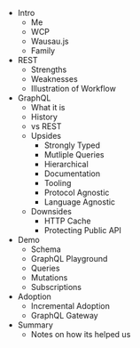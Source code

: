 - Intro
  - Me
  - WCP
  - Wausau.js
  - Family
- REST
  - Strengths
  - Weaknesses
  - Illustration of Workflow
- GraphQL
  - What it is
  - History
  - vs REST
  - Upsides
    - Strongly Typed
    - Mutliple Queries
    - Hierarchical
    - Documentation
    - Tooling
    - Protocol Agnostic
    - Language Agnostic
  - Downsides
    - HTTP Cache
    - Protecting Public API
- Demo
  - Schema
  - GraphQL Playground
  - Queries
  - Mutations
  - Subscriptions
- Adoption
  - Incremental Adoption
  - GraphQL Gateway
- Summary
  - Notes on how its helped us
